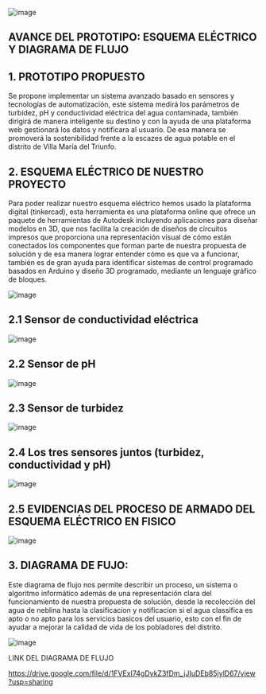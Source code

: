 ![image](https://github.com/Alexander-Manosalva-Peralta/Proyecto-De-Fundamentos/assets/156023044/de68d221-98ec-423f-94e7-8b1b45666e0d)


## AVANCE DEL PROTOTIPO: ESQUEMA ELÉCTRICO Y DIAGRAMA DE FLUJO

## 1. PROTOTIPO PROPUESTO
Se propone implementar un sistema avanzado basado en sensores y tecnologías de automatización, este sistema medirá los parámetros de turbidez, pH y conductividad eléctrica del agua contaminada, también dirigirá de manera inteligente su destino y con la ayuda de una plataforma web gestionará los datos y notificara al usuario. De esa manera se promoverá la sostenibilidad frente a la escazes de agua potable en el distrito de Villa María del Triunfo.


## 2. ESQUEMA ELÉCTRICO DE NUESTRO PROYECTO

Para poder realizar nuestro esquema eléctrico hemos usado la plataforma digital (tinkercad), esta herramienta es una plataforma online que ofrece un paquete de herramientas de Autodesk incluyendo aplicaciones para diseñar modelos en 3D, que nos facilita la creación de diseños de circuitos impresos que proporciona una representación visual de cómo están conectados los componentes que forman parte de nuestra propuesta de solución y de esa manera lograr entender cómo es que va a funcionar, también es de gran ayuda para identificar sistemas de control programado basados en Arduino y diseño 3D programado, mediante un lenguaje gráfico de bloques.


![image](https://github.com/Alexander-Manosalva-Peralta/Proyecto-De-Fundamentos/assets/156023044/d3a64898-fb16-4272-ad75-9fe5e0e3a53f)




## 2.1 Sensor de conductividad eléctrica

![image](https://github.com/Alexander-Manosalva-Peralta/Proyecto-De-Fundamentos/assets/156023044/6a269d47-4e08-4166-bc54-f773b39d584c)




## 2.2 Sensor de pH

![image](https://github.com/Alexander-Manosalva-Peralta/Proyecto-De-Fundamentos/assets/156023044/2f30232e-3d0e-442d-a83a-41b8a9d55fca)




## 2.3 Sensor de turbidez

![image](https://github.com/Alexander-Manosalva-Peralta/Proyecto-De-Fundamentos/assets/156023044/2d8a4131-2d68-4a9e-bba1-530b4801ec4c)




## 2.4 Los tres sensores juntos (turbidez, conductividad y pH)

![image](https://github.com/Alexander-Manosalva-Peralta/Proyecto-De-Fundamentos/assets/156023044/718ba81b-10a3-469c-ade0-c93cdf50ba23)








## 2.5 EVIDENCIAS DEL PROCESO DE ARMADO DEL ESQUEMA ELÉCTRICO EN FISICO

![image](https://github.com/Alexander-Manosalva-Peralta/Proyecto-De-Fundamentos/assets/156023044/68047932-1b56-49ad-9ce3-f1dca32aa247)




## 3. DIAGRAMA DE FUJO:
Este diagrama de flujo nos permite describir un proceso, un sistema o algoritmo informático además de una representación clara del funcionamiento de nuestra propuesta de solución, desde la recolección del agua de neblina hasta la clasificacion y notificacion si el agua classifica es apto o no apto para los servicios basicos del usuario, esto con el fin de ayudar a mejorar la calidad de vida de los pobladores del distrito.


![image](https://github.com/Alexander-Manosalva-Peralta/Proyecto-De-Fundamentos/assets/156023044/554ab240-7871-4117-9258-7ccc98334697)

LINK DEL DIAGRAMA DE FLUJO

https://drive.google.com/file/d/1FVExI74gDykZ3fDm_jJIuDEb85jylD67/view?usp=sharing



